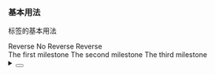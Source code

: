 ### 基本用法

标签的基本用法

<div class="cell-demo vp-raw">
  <div :style="{ marginBottom: '40px' }">
    <yc-typography-text :style="{ verticalAlign: 'middle', marginRight: '8px' }">
      Reverse
    </yc-typography-text>
    <yc-radio-group
      @change="onChange"
      style="{ marginBottom: '30px' }"
      :modelValue="isReverse">
      <yc-radio :value="false">No Reverse</yc-radio>
      <yc-radio :value="true">Reverse</yc-radio>
    </yc-radio-group>
  </div>
  <yc-timeline :reverse="isReverse">
    <yc-timeline-item label="2017-03-10">The first milestone</yc-timeline-item>
    <yc-timeline-item label="2018-05-12">The second milestone</yc-timeline-item>
    <yc-timeline-item label="2020-09-30">The third milestone</yc-timeline-item>
  </yc-timeline>
</div>

<script setup>
import { ref } from 'vue';
const isReverse = ref(false);
const onChange = (bool) => {
  isReverse.value = bool;
};
</script>

<details>
<summary>
 <button class="code-btn"  >
    <icon-code />
 </button>
</summary>

```vue
<template>
  <div :style="{ marginBottom: '40px' }">
    <yc-typography-text
      :style="{ verticalAlign: 'middle', marginRight: '8px' }">
      Reverse
    </yc-typography-text>
    <yc-radio-group
      @change="onChange"
      style="{ marginBottom: '30px' }"
      :modelValue="isReverse">
      <yc-radio :value="false">No Reverse</yc-radio>
      <yc-radio :value="true">Reverse</yc-radio>
    </yc-radio-group>
  </div>
  <yc-timeline :reverse="isReverse">
    <yc-timeline-item label="2017-03-10">The first milestone</yc-timeline-item>
    <yc-timeline-item label="2018-05-12">The second milestone</yc-timeline-item>
    <yc-timeline-item label="2020-09-30">The third milestone</yc-timeline-item>
  </yc-timeline>
</template>

<script setup>
import { ref } from 'vue';
const isReverse = ref(false);
const onChange = (bool) => {
  isReverse.value = bool;
};
</script>
```

</details>
